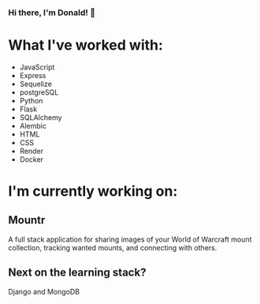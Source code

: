 ### Hi there, I'm Donald! 👋

# What I've worked with:

* JavaScript
* Express
* Sequelize
* postgreSQL
* Python
* Flask
* SQLAlchemy
* Alembic
* HTML
* CSS
* Render
* Docker


# I'm currently working on:

## Mountr

A full stack application for sharing images of your World of Warcraft mount collection, tracking wanted mounts, and connecting with others.

## Next on the learning stack?

Django and MongoDB

<!--
**docoess/docoess** is a ✨ _special_ ✨ repository because its `README.md` (this file) appears on your GitHub profile.

Here are some ideas to get you started:

- 🔭 I’m currently working on ...
- 🌱 I’m currently learning ...
- 👯 I’m looking to collaborate on ...
- 🤔 I’m looking for help with ...
- 💬 Ask me about ...
- 📫 How to reach me: ...
- 😄 Pronouns: ...
- ⚡ Fun fact: ...
-->
